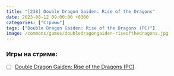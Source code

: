 ```yaml
---
title: "[238] Double Dragon Gaiden: Rise of the Dragons"
date: 2023-08-12 09:00:00 +0300
categories: ["Стримы"]
tags: ["Double Dragon Gaiden: Rise of the Dragons (PC)"]
image: /commons/games/doubledragongaiden-riseofthedragons.jpg
---
```


### Игры на стриме:
+ [ ] [Double Dragon Gaiden: Rise of the Dragons (PC)](/tags/double-dragon-gaiden-rise-of-the-dragons-pc)

